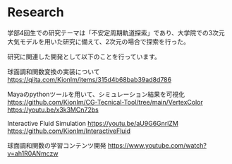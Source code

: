 # Research
学部4回生での研究テーマは「不安定周期軌道探索」であり、大学院での3次元大気モデルを用いた研究に備えて、2次元の場合で探索を行った。

研究に関連した開発として以下のことを行っています。

球面調和関数変換の実装について
https://qiita.com/KionIm/items/315d4b68bab39ad8d786

Mayaのpythonツールを用いて、シミュレーション結果を可視化
https://github.com/KionIm/CG-Tecnical-Tool/tree/main/VertexColor
https://youtu.be/x3k3MCn72bs

Interactive Fluid Simulation
https://youtu.be/aU9G6GnrlZM
https://github.com/KionIm/InteractiveFluid

球面調和関数の学習コンテンツ開発
https://www.youtube.com/watch?v=ah1R0ANmczw
